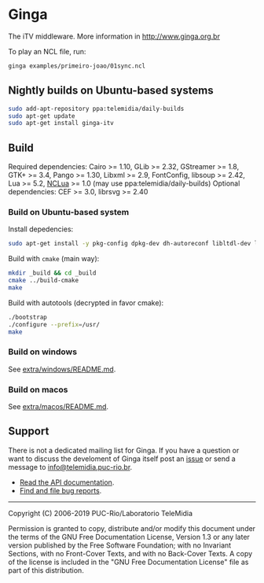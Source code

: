 # Ginga

The iTV middleware. More information in http://www.ginga.org.br

To play an NCL file, run:

```bash
ginga examples/primeiro-joao/01sync.ncl
```

## Nightly builds on Ubuntu-based systems

```bash
sudo add-apt-repository ppa:telemidia/daily-builds
sudo apt-get update
sudo apt-get install ginga-itv
```

## Build

Required dependencies: Cairo >= 1.10, GLib >= 2.32, GStreamer >= 1.8, GTK+ >= 3.4, Pango >= 1.30, Libxml >= 2.9, FontConfig, libsoup >= 2.42, Lua</a> >= 5.2, <a href="https://github.com/TeleMidia/nclua">NCLua</a> >= 1.0 (may use ppa:telemidia/daily-builds)
Optional dependencies: CEF >= 3.0, librsvg >= 2.40

### Build on Ubuntu-based system

Install depedencies:

```bash
sudo apt-get install -y pkg-config dpkg-dev dh-autoreconf libltdl-dev liblua5.2-dev libglib2.0-dev libpango1.0-dev librsvg2-dev libsoup2.4-dev libgstreamer1.0-dev libgstreamer-plugins-base1.0-dev libfontconfig1-dev libgtk-3-dev gstreamer1.0-plugins-good gstreamer1.0-plugins-bad gstreamer1.0-plugins-ugly gstreamer1.0-libav libgssdp-1.2-dev libjsoncpp-dev nclua -qq
```

Build with `cmake` (main way):

```bash
mkdir _build && cd _build
cmake ../build-cmake
make
```

Build with autotools (decrypted in favor cmake):

```bash
./bootstrap
./configure --prefix=/usr/
make
```

### Build on windows

See [extra/windows/README.md](extra/windows/README.md).

### Build on macos

See [extra/macos/README.md](extra/macos/README.md).

## Support

There is not a dedicated mailing list for Ginga. If you have a question or want to discuss the develoment of Ginga itself post an [issue](https://github.com/telemidia/ginga/issues) or send a message to info@telemidia.puc-rio.br.

* <a href="http://www.telemidia.puc-rio.br/~gflima/misc/ginga">Read the API documentation</a>.
* <a href="https://github.com/TeleMidia/ginga/issues">Find and file bug reports</a>.

---
Copyright (C) 2006-2019 PUC-Rio/Laboratorio TeleMidia

Permission is granted to copy, distribute and/or modify this document under
the terms of the GNU Free Documentation License, Version 1.3 or any later
version published by the Free Software Foundation; with no Invariant
Sections, with no Front-Cover Texts, and with no Back-Cover Texts. A copy of
the license is included in the "GNU Free Documentation License" file as part
of this distribution.
